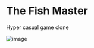 # The Fish Master

Hyper casual game clone


![image](https://user-images.githubusercontent.com/46083980/94998109-2b174a00-05b8-11eb-894e-ad91d1dea033.png)
